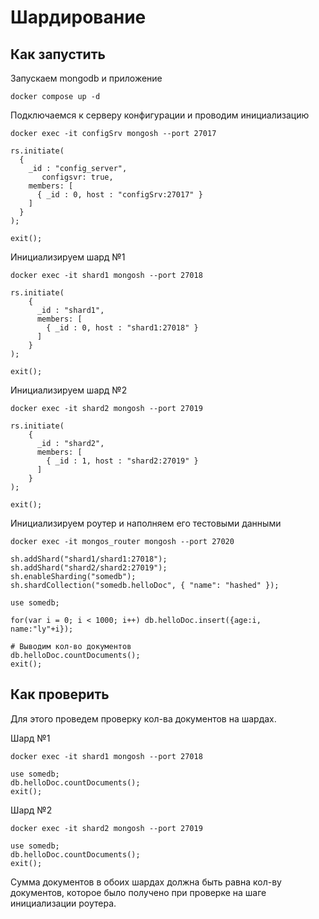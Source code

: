 # Шардирование

## Как запустить

Запускаем mongodb и приложение

```shell
docker compose up -d
```

Подключаемся к серверу конфигурации и проводим инициализацию

```shell
docker exec -it configSrv mongosh --port 27017
```

```shell
rs.initiate(
  {
    _id : "config_server",
       configsvr: true,
    members: [
      { _id : 0, host : "configSrv:27017" }
    ]
  }
);

exit();
```

Инициализируем шард №1

```shell
docker exec -it shard1 mongosh --port 27018
```

```shell
rs.initiate(
    {
      _id : "shard1",
      members: [
        { _id : 0, host : "shard1:27018" }
      ]
    }
);

exit();
```

Инициализируем шард №2

```shell
docker exec -it shard2 mongosh --port 27019
```

```shell
rs.initiate(
    {
      _id : "shard2",
      members: [
        { _id : 1, host : "shard2:27019" }
      ]
    }
);

exit();
```

Инициализируем роутер и наполняем его тестовыми данными

```shell
docker exec -it mongos_router mongosh --port 27020
```

```shell
sh.addShard("shard1/shard1:27018");
sh.addShard("shard2/shard2:27019");
sh.enableSharding("somedb");
sh.shardCollection("somedb.helloDoc", { "name": "hashed" });

use somedb;

for(var i = 0; i < 1000; i++) db.helloDoc.insert({age:i, name:"ly"+i});

# Выводим кол-во документов
db.helloDoc.countDocuments();
exit();
```

## Как проверить

Для этого проведем проверку кол-ва документов на шардах.

Шард №1

```shell
docker exec -it shard1 mongosh --port 27018
```

```shell
use somedb;
db.helloDoc.countDocuments();
exit();
```

Шард №2

```shell
docker exec -it shard2 mongosh --port 27019
```

```shell
use somedb;
db.helloDoc.countDocuments();
exit();
```

Сумма документов в обоих шардах должна быть равна кол-ву документов, которое было получено при проверке на шаге инициализации роутера.